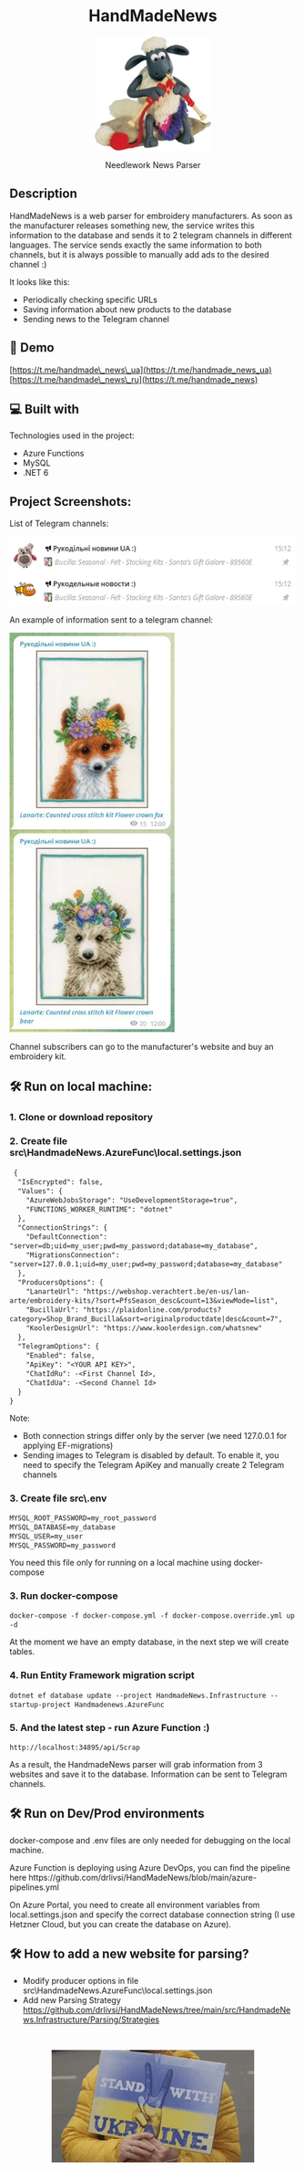 <h1 align="center" id="title">HandMadeNews</h1>

<p align="center"><img src="/res/sheep.jpg" alt="project-image" height="200" ></p>

<p align="center" id="description">Needlework News Parser</p>

<h2>Description</h2>

<p>HandMadeNews is a web parser for embroidery manufacturers. As soon as the manufacturer releases something new, the service writes this information to the database and sends it to 2 telegram channels in different languages. The service sends exactly the same information to both channels, but it is always possible to manually add ads to the desired channel :)</p>

<p>It looks like this: </p>

- Periodically checking specific URLs
- Saving information about new products to the database
- Sending news to the Telegram channel

<h2>🚀 Demo</h2>

[https://t.me/handmade\_news\_ua](https://t.me/handmade_news_ua) <br>
[https://t.me/handmade\_news\_ru](https://t.me/handmade_news)

<h2>💻 Built with</h2>

Technologies used in the project:

*   Azure Functions
*   MySQL
*   .NET 6

<h2>Project Screenshots:</h2>

<p>List of Telegram channels:</p>
<img src="/res/channels-list.png" alt="project-screenshot" width="540" height="121" />

<p>An example of information sent to a telegram channel:</p>
<img src="/res/channels-content.jpg" alt="project-screenshot" height="700" />

<p>Channel subscribers can go to the manufacturer's website and buy an embroidery kit.</p>

<h2>🛠️ Run on local machine:</h2>

<h3>1. Clone or download repository</h3>

<h3>2. Create file src\HandmadeNews.AzureFunc\local.settings.json</h3>

```
 {
  "IsEncrypted": false,
  "Values": {
    "AzureWebJobsStorage": "UseDevelopmentStorage=true",
    "FUNCTIONS_WORKER_RUNTIME": "dotnet"
  },
  "ConnectionStrings": {
    "DefaultConnection": "server=db;uid=my_user;pwd=my_password;database=my_database",
    "MigrationsConnection": "server=127.0.0.1;uid=my_user;pwd=my_password;database=my_database"
  },
  "ProducersOptions": {
    "LanarteUrl": "https://webshop.verachtert.be/en-us/lan-arte/embroidery-kits/?sort=PfsSeason_desc&count=13&viewMode=list",
    "BucillaUrl": "https://plaidonline.com/products?category=Shop_Brand_Bucilla&sort=originalproductdate|desc&count=7",
    "KoolerDesignUrl": "https://www.koolerdesign.com/whatsnew"
  },
  "TelegramOptions": {
    "Enabled": false,
    "ApiKey": "<YOUR API KEY>",
    "ChatIdRu": -<First Channel Id>,
    "ChatIdUa": -<Second Channel Id>
  }
}
```
Note:
* Both connection strings differ only by the server (we need 127.0.0.1 for applying EF-migrations)
* Sending images to Telegram is disabled by default. To enable it, you need to specify the Telegram ApiKey and manually create 2 Telegram channels

<h3>3. Create file src\.env</h3>

```
MYSQL_ROOT_PASSWORD=my_root_password
MYSQL_DATABASE=my_database
MYSQL_USER=my_user
MYSQL_PASSWORD=my_password
```

You need this file only for running on a local machine using docker-compose

<h3>3. Run docker-compose </h3>  

```
docker-compose -f docker-compose.yml -f docker-compose.override.yml up -d
```
At the moment we have an empty database, in the next step we will create tables.

<h3>4. Run Entity Framework migration script</h3>

```
dotnet ef database update --project HandmadeNews.Infrastructure --startup-project Handmadenews.AzureFunc  
```

<h3>5. And the latest step - run Azure Function :)</h3>

```
http://localhost:34895/api/Scrap
```

As a result, the HandmadeNews parser will grab information from 3 websites and save it to the database. Information can be sent to Telegram channels.

<h2>🛠️ Run on Dev/Prod environments</h2>
<p></p>docker-compose and .env files are only needed for debugging on the local machine.</p>
<p>Azure Function is deploying using Azure DevOps, you can find the pipeline here https://github.com/drlivsi/HandMadeNews/blob/main/azure-pipelines.yml</p>
<p>On Azure Portal, you need to create all environment variables from local.settings.json and specify the correct database connection string (I use Hetzner Cloud, but you can create the database on Azure).</p>

<h2>🛠️ How to add a new website for parsing?</h2>

- Modify producer options in file src\HandmadeNews.AzureFunc\local.settings.json
- Add new Parsing Strategy https://github.com/drlivsi/HandMadeNews/tree/main/src/HandmadeNews.Infrastructure/Parsing/Strategies
  
<br>
<p align="center"><img src="/res/StandWithUkraine.jpg" /></p>
